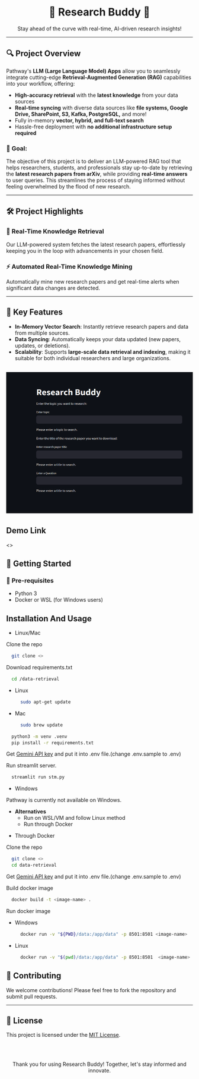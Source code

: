 <div align="center">

# 🚀 **Research Buddy** 🚀  
Stay ahead of the curve with real-time, AI-driven research insights!

</div>

---

## 🔍 **Project Overview**

Pathway's **LLM (Large Language Model) Apps** allow you to seamlessly integrate cutting-edge **Retrieval-Augmented Generation (RAG)** capabilities into your workflow, offering:

- **High-accuracy retrieval** with the **latest knowledge** from your data sources
- **Real-time syncing** with diverse data sources like **file systems, Google Drive, SharePoint, S3, Kafka, PostgreSQL,** and more!
- Fully in-memory **vector, hybrid, and full-text search**
- Hassle-free deployment with **no additional infrastructure setup required**

### 🎯 **Goal:**
The objective of this project is to deliver an LLM-powered RAG tool that helps researchers, students, and professionals stay up-to-date by retrieving the **latest research papers from arXiv**, while providing **real-time answers** to user queries. This streamlines the process of staying informed without feeling overwhelmed by the flood of new research.

---

## 🛠️ **Project Highlights**

### 🚀 **Real-Time Knowledge Retrieval**
Our LLM-powered system fetches the latest research papers, effortlessly keeping you in the loop with advancements in your chosen field.


### ⚡ **Automated Real-Time Knowledge Mining**
Automatically mine new research papers and get real-time alerts when significant data changes are detected.

---

## 🧰 **Key Features**

- **In-Memory Vector Search**: Instantly retrieve research papers and data from multiple sources.
- **Data Syncing**: Automatically keeps your data updated (new papers, updates, or deletions).
- **Scalability**: Supports **large-scale data retrieval and indexing**, making it suitable for both individual researchers and large organizations.

![alt text](<data-retrieval/images/preview.png>)
---


## Demo Link
<>

## 🚀 **Getting Started**

### 🔧 **Pre-requisites**
- Python 3
- Docker or WSL (for Windows users)

## Installation And Usage

- Linux/Mac

Clone the repo

```bash
  git clone <>
```

Download requirements.txt

```bash
  cd /data-retrieval
```

- Linux
  
  ```bash
    sudo apt-get update 
  ```

- Mac
  
  ```bash
    sudo brew update
  ```

```bash
  python3 -m venv .venv
  pip install -r requirements.txt
```

Get [Gemini API key](https://aistudio.google.com/app/apikey) and put it into .env file.(change .env.sample to .env)

Run streamlit server.

```bash
  streamlit run stm.py
```

- Windows
  
Pathway is currently not available on Windows.

* **Alternatives**  
  * Run on WSL/VM and follow Linux method
  * Run through Docker 

- Through Docker

Clone the repo

```bash
  git clone <>
  cd data-retrieval
```

Get [Gemini API key](https://aistudio.google.com/app/apikey) and put it into .env file.(change .env.sample to .env)

Build docker image

```bash
  docker build -t <image-name> .
```

Run docker image

- Windows
  
  ```bash
    docker run -v "${PWD}/data:/app/data" -p 8501:8501 <image-name>
  ```

- Linux

  ```bash
    docker run -v "$(pwd)/data:/app/data" -p 8501:8501  <image-name>
  ```

## 🤝 **Contributing**

We welcome contributions! Please feel free to fork the repository and submit pull requests.

---

## 📄 **License**

This project is licensed under the [MIT License](LICENSE).

<br><br>
<div align="center">
Thank you for using Research Buddy! Together, let's stay informed and innovate.

</div>